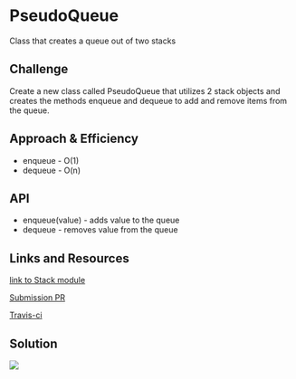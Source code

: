 # PseudoQueue

Class that creates a queue out of two stacks

## Challenge

Create a new class called PseudoQueue that utilizes 2 stack objects and creates the methods enqueue and dequeue to add and remove items from the queue.

## Approach & Efficiency
* enqueue - O(1)
* dequeue - O(n)

## API
* enqueue(value) - adds value to the queue
* dequeue - removes value from the queue


## Links and Resources
[link to Stack module](https://github.com/tskyles-401-advanced-javascript/data-structures-and-algorithims/tree/stack-queue/Data-Structures/Stack-Queue)

[Submission PR](https://github.com/tskyles-401-advanced-javascript/data-structures-and-algorithims/pull/8)

[Travis-ci](https://travis-ci.com/tskyles-401-advanced-javascript/data-structures-and-algorithims)

## Solution

![](../assets/11-pseudoCode.jpg)
